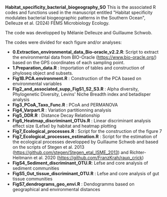**Habitat_specificity_bacterial_biogeography_SO**
This is the associated R codes and functions used in the manuscript entitled "Habitat specificity modulates bacterial biogeographic patterns in the Southern Ocean", Delleuze et al. (2024) FEMS Microbiology Ecology.

The code was developped by Mélanie Delleuze and Guillaume Schwob.

The codes were divided for each figure and/or analyses: 

- **0.Extraction_environmental_data_Bio-oracle_v2.2.R**: Script to extract the environmental data from BIO-Oracle (https://www.bio-oracle.org/) based on the GPS coordinates of each sampling point.
- **1.Preparation_data.R** : Importation of tables and construction of phyloseq object and subsets.
- **Fig1B.PCA.environment.R** : Construction of the PCA based on environmental variables
- **Fig2_and_associated_supp_FigS1_S2_S3.R** : Alpha diversity, Phylogenetic Diversity, Levins' Niche Breadth index and betadisper analysis
- **Fig3_PCoA_Taxo_Func.R** : PCoA and PERMANOVA
- **Fig4_Varpart.R** : Variation partitionning analysis
- **Fig5_DDR.R** : Distance Decay Relationship
- **Fig6_Heatmap_discriminant_OTUs.R** : Linear discriminant analysis effect size (Lefse) by habitat and heatmap plotting
- **Fig7_Ecological_processes.R** : Script for the construction of the figure 7
- **Fig7_Ecological_processes_estimation.R** : Script for the estimation of the ecological processes developped by Guillaume Schwob and based on the scripts of Stegen et al. 2013 (https://github.com/stegen/Stegen_etal_ISME_2013) and Richter-Heitmann et al. 2020 (https://github.com/FranzKrah/raup_crick)
- **FigS4_Sediment_discriminant_OTU.R**: Lefse and core analysis of sediment communities
- **FigS5_Gut_tissue_discriminant_OTU.R** : Lefse and core analysis of gut tissue communities
- **FigS7_dendrograms_geo_envi.R** : Dendogramms based on geographical and environmental distances
